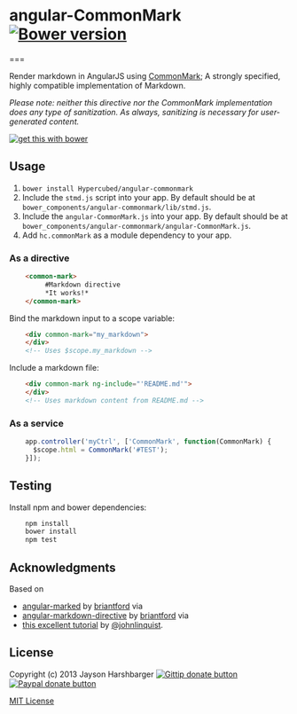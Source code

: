 # angular-CommonMark [![Bower version](https://badge.fury.io/bo/angular-CommonMark.svg)](http://badge.fury.io/bo/angular-CommonMark)
===

Render markdown in AngularJS using [CommonMark](http://commonmark.org/); A strongly specified, highly compatible implementation of Markdown.

*Please note: neither this directive nor the CommonMark implementation does any type of sanitization.  As always, sanitizing is necessary for user-generated content.*

[![get this with bower](http://benschwarz.github.io/bower-badges/badge@2x.png)](http://bower.io/ "get this with bower")

## Usage
1. `bower install Hypercubed/angular-commonmark`
2. Include the `stmd.js` script into your app.  By default should be at `bower_components/angular-commonmark/lib/stmd.js`.
3. Include the `angular-CommonMark.js` into your app.  By default should be at `bower_components/angular-commonmark/angular-CommonMark.js`.
4. Add `hc.commonMark` as a module dependency to your app.

### As a directive

```html
	<common-mark>
	     #Markdown directive
	     *It works!*  
	</common-mark>
```

Bind the markdown input to a scope variable:

```html
	<div common-mark="my_markdown">
	</div>
	<!-- Uses $scope.my_markdown -->
```

Include a markdown file:

```html
	<div common-mark ng-include="'README.md'">
	</div>
	<!-- Uses markdown content from README.md -->
```

### As a service

```js
	app.controller('myCtrl', ['CommonMark', function(CommonMark) {
	  $scope.html = CommonMark('#TEST');
	}]);
```

## Testing

Install npm and bower dependencies:

```bash
	npm install
	bower install
	npm test
```

## Acknowledgments
Based on
- [angular-marked](https://github.com/Hypercubed/angular-marked) by [briantford](http://briantford.com/) via
- [angular-markdown-directive](https://github.com/btford/angular-markdown-directive) by [briantford](http://briantford.com/) via
- [this excellent tutorial](http://blog.angularjs.org/2012/05/custom-components-part-1.html) by [@johnlinquist](https://twitter.com/johnlindquist).

## License
Copyright (c) 2013 Jayson Harshbarger [![Gittip donate button](http://img.shields.io/gratipay/Hypercubed.svg)](https://www.gittip.com/hypercubed/ "Donate weekly to this project using Gittip")
[![Paypal donate button](http://img.shields.io/badge/paypal-donate-brightgreen.svg)](https://www.paypal.com/cgi-bin/webscr?cmd=_s-xclick&hosted_button_id=X7KYR6T9U2NHC "One time donation to this project using Paypal")

[MIT License](http://en.wikipedia.org/wiki/MIT_License)
